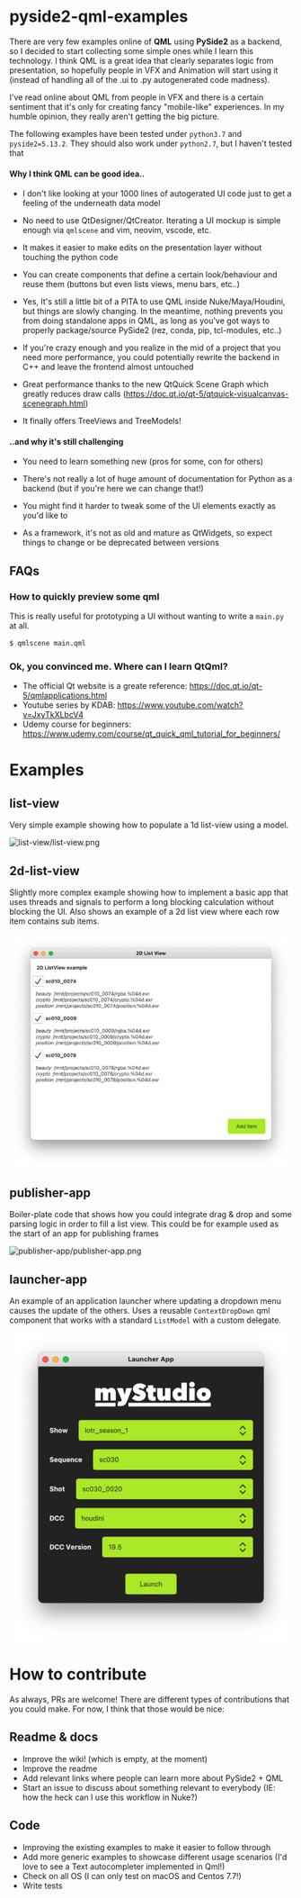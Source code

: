 # pyside2-qml-examples

There are very few examples online of **QML** using **PySide2** as a backend, so I decided to start collecting some simple ones while I learn this technology.
I think QML is a great idea that clearly separates logic from presentation, so hopefully people in VFX and Animation will start using it (instead of handling all of the .ui to .py autogenerated code madness).

I've read online about QML from people in VFX and there is a certain sentiment that it's only for creating fancy "mobile-like" experiences.
In my humble opinion, they really aren't getting the big picture.

The following examples have been tested under `python3.7` and `pyside2=5.13.2`.
They should also work under `python2.7`, but I haven't tested that


#### Why I think QML can be good idea..

- I don't like looking at your 1000 lines of autogerated UI code just to get a feeling of the underneath data model

- No need to use QtDesigner/QtCreator. Iterating a UI mockup is simple enough via `qmlscene` and vim, neovim, vscode, etc.

- It makes it easier to make edits on the presentation layer without touching the python code

- You can create components that define a certain look/behaviour and reuse them (buttons but even lists views, menu bars, etc..)

- Yes, It's still a little bit of a PITA to use QML inside Nuke/Maya/Houdini, but things are slowly changing.
In the meantime, nothing prevents you from doing standalone apps in QML, as long as you've got ways to properly package/source PySide2 (rez, conda, pip, tcl-modules, etc..)

- If you're crazy enough and you realize in the mid of a project that you need more performance, you could potentially rewrite the backend in C++ and leave the frontend almost untouched

- Great performance thanks to the new QtQuick Scene Graph which greatly reduces draw calls (https://doc.qt.io/qt-5/qtquick-visualcanvas-scenegraph.html)

- It finally offers TreeViews and TreeModels!

#### ..and why it's still challenging

- You need to learn something new (pros for some, con for others)

- There's not really a lot of huge amount of documentation for Python as a backend (but if you're here we can change that!)

- You might find it harder to tweak some of the UI elements exactly as you'd like to

- As a framework, it's not as old and mature as QtWidgets, so expect things to change or be deprecated between versions

## FAQs

### How to quickly preview some qml

This is really useful for prototyping a UI without wanting to write a `main.py` at all.
```bash
$ qmlscene main.qml
```

### Ok, you convinced me. Where can I learn QtQml?

- The official Qt website is a greate reference: https://doc.qt.io/qt-5/qmlapplications.html
- Youtube series by KDAB: https://www.youtube.com/watch?v=JxyTkXLbcV4
- Udemy course for beginners: https://www.udemy.com/course/qt_quick_qml_tutorial_for_beginners/

# Examples
## list-view
Very simple example showing how to populate a 1d list-view using a model.

![list-view/list-view.png](list-view/list-view.png)

## 2d-list-view
Slightly more complex example showing how to implement a basic app that uses threads and signals to perform a long blocking calculation without blocking the UI.
Also shows an example of a 2d list view where each row item contains sub items.

![2d-list-view/2d-list-view.png](2d-list-view/2d-list-view.png)

## publisher-app
Boiler-plate code that shows how you could integrate drag & drop and some parsing logic in order to fill a list view.
This could be for example used as the start of an app for publishing frames

![publisher-app/publisher-app.png](publisher-app/publisher-app.png)

## launcher-app
An example of an application launcher where updating a dropdown menu causes the update of the others. Uses a reusable `ContextDropDown` qml component that works with a standard `ListModel` with a custom delegate.

![launcher-app/launcher-app.png](launcher-app/launcher-app.png)


# How to contribute

As always, PRs are welcome!
There are different types of contributions that you could make.
For now, I think that those would be nice:

## Readme & docs
- Improve the wiki! (which is empty, at the moment)
- Improve the readme
- Add relevant links where people can learn more about PySide2 + QML
- Start an issue to discuss about something relevant to everybody (IE: how the heck can I use this workflow in Nuke?)

## Code
- Improving the existing examples to make it easier to follow through
- Add more generic examples to showcase different usage scenarios (I'd love to see a Text autocompleter implemented in Qml!)
- Check on all OS (I can only test on macOS and Centos 7.7!)
- Write tests
